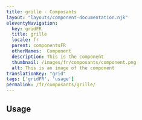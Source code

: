 ```yaml
---
title: grille - Composants
layout: "layouts/component-documentation.njk"
eleventyNavigation:
  key: gridFR
  title: grille
  locale: fr
  parent: componentsFR
  otherNames:  Component
  description: This is the component
  thumbnail: /images/fr/composants/component.png
  alt: This is an image of the component
translationKey: "grid"
tags: ['gridFR', 'usage']
permalink: /fr/composants/grille/
---
```


## Usage